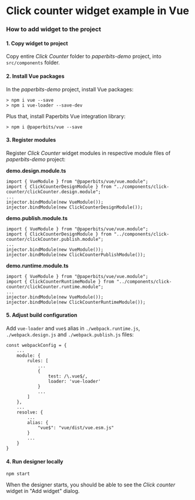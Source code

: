 # Click counter widget example in Vue

### How to add widget to the project

#### 1. Copy widget to project
Copy entire *Click Counter* folder to *paperbits-demo* project, into `src/components` folder.

#### 2. Install Vue packages
In the *paperbits-demo* project, install Vue packages:
```
> npm i vue --save
> npm i vue-loader --save-dev
```
Plus that, install Paperbits Vue integration library:
```
> npm i @paperbits/vue --save
```

#### 3. Register modules
Register *Click Counter* widget modules in respective module files of *paperbits-demo* project:

**demo.design.module.ts**

```
import { VueModule } from "@paperbits/vue/vue.module";
import { ClickCounterDesignModule } from "../components/click-counter/clickCounter.design.module";
...
injector.bindModule(new VueModule());
injector.bindModule(new ClickCounterDesignModule());
```

**demo.publish.module.ts**
```
import { VueModule } from "@paperbits/vue/vue.module";
import { ClickCounterDesignModule } from "../components/click-counter/clickCounter.publish.module";
...
injector.bindModule(new VueModule());
injector.bindModule(new ClickCounterPublishModule());
```

**demo.runtime.module.ts**
```
import { VueModule } from "@paperbits/vue/vue.module";
import { ClickCounterRuntimeModule } from "../components/click-counter/clickCounter.runtime.module";
...
injector.bindModule(new VueModule());
injector.bindModule(new ClickCounterRuntimeModule());
```
#### 5. Adjust build configuration

Add `vue-loader` and `vue$` alias in `./webpack.runtime.js`, `./webpack.design.js` and `./webpack.publish.js` files:
```
const webpackConfig = {
    ...
    module: {
        rules: [
            ...
            {
                test: /\.vue$/,
                loader: 'vue-loader'
            }
            ...
        ]
    },
    ...
    resolve: {
        ...
        alias: {
            "vue$": "vue/dist/vue.esm.js"
        }
        ...
    }
}
```

#### 4. Run designer locally
```
npm start
```

When the designer starts, you should be able to see the *Click counter* widget in "Add widget" dialog.
